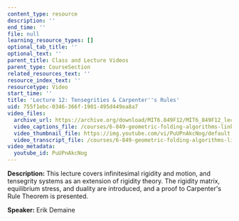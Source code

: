 ```yaml
---
content_type: resource
description: ''
end_time: ''
file: null
learning_resource_types: []
optional_tab_title: ''
optional_text: ''
parent_title: Class and Lecture Videos
parent_type: CourseSection
related_resources_text: ''
resource_index_text: ''
resourcetype: Video
start_time: ''
title: 'Lecture 12: Tensegrities & Carpenter''s Rules'
uid: 755f1ebc-0346-366f-1901-495d449ea8a7
video_files:
  archive_url: https://archive.org/download/MIT6.849F12/MIT6_849F12_lec12_300k.mp4
  video_captions_file: /courses/6-849-geometric-folding-algorithms-linkages-origami-polyhedra-fall-2012/01d6f994d3bf59d28af2e40c9bbceb2b_PuUPnAkcNog.vtt
  video_thumbnail_file: https://img.youtube.com/vi/PuUPnAkcNog/default.jpg
  video_transcript_file: /courses/6-849-geometric-folding-algorithms-linkages-origami-polyhedra-fall-2012/e50c6304cf5a4f4451024385b4a73f27_PuUPnAkcNog.pdf
video_metadata:
  youtube_id: PuUPnAkcNog
---
```


**Description:** This lecture covers infinitesimal rigidity and motion, and tensegrity systems as an extension of rigidity theory. The rigidity matrix, equilibrium stress, and duality are introduced, and a proof to Carpenter's Rule Theorem is presented.

**Speaker:** Erik Demaine